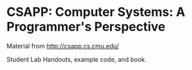 # CSAPP: Computer Systems: A Programmer's Perspective

Material from http://csapp.cs.cmu.edu/

Student Lab Handouts, example code, and book.
